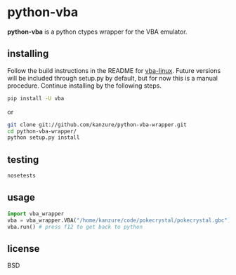 # python-vba

**python-vba** is a python ctypes wrapper for the VBA emulator.

## installing

Follow the build instructions in the README for
[vba-linux](https://github.com/kanzure/vba-linux). Future versions will be
included through setup.py by default, but for now this is a manual procedure. Continue installing by the following steps.

```bash
pip install -U vba
```

or

```bash
git clone git://github.com/kanzure/python-vba-wrapper.git
cd python-vba-wrapper/
python setup.py install
```

## testing

```bash
nosetests
```

## usage

```python
import vba_wrapper
vba = vba_wrapper.VBA("/home/kanzure/code/pokecrystal/pokecrystal.gbc")
vba.run() # press f12 to get back to python
```

## license

BSD
